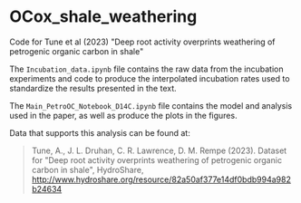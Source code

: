 # OCox_shale_weathering
Code for Tune et al (2023) "Deep root activity overprints weathering of petrogenic organic carbon in shale"

The `Incubation_data.ipynb` file contains the raw data from the incubation experiments and code to produce the interpolated incubation rates used to standardize the results presented in the text.

The `Main_PetroOC_Notebook_D14C.ipynb` file contains the model and analysis used in the paper, as well as produce the plots in the figures.

Data that supports this analysis can be found at: 
> Tune, A., J. L. Druhan, C. R. Lawrence, D. M. Rempe (2023). Dataset for "Deep root activity overprints weathering of petrogenic organic carbon in shale", HydroShare, http://www.hydroshare.org/resource/82a50af377e14df0bdb994a982b24634
